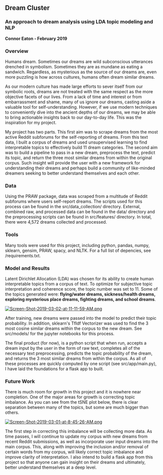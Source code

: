## Dream Cluster
### An approach to dream analysis using LDA topic modeling and NLP
**Connor Eaton - February 2019**

### Overview

Humans dream. Sometimes our dreams are wild subconscious utterances drenched in symbolism. Sometimes they are as mundane as eating a sandwich. Regardless, as mysterious as the source of our dreams are, even more puzzling is how across cultures, humans often dream similar dreams. 

As our modern culture has made large efforts to sever itself from our symbolic roots, dreams are not treated with the same respect as the more objective facets of our lives. From a lack of time and interest or from embarrassment and shame, many of us ignore our dreams, casting aside a valuable tool for self-understanding. However, if we use modern techniques to conveniently dive into the ancient depths of our dreams, we may be able to bring actionable insights back to our day-to-day life. This was the inspiration for my project.

My project has two parts. This first aim was to scrape dreams from the most active Reddit subforums for the self-reporting of dreams. From this text data, I built a corpus of dreams and used unsupervised learning to find interpretable topics to effectively build 11 dream categories. The second aim was to build a pipeline to pass in a new dream, preprocess the text, predict its topic, and return the three most similar dreams from within the original corpus. Such insight will provide the user with a new framework for understanding their dreams and perhaps build a community of like-minded dreamers seeking to better understand themselves and each other.

### Data

Using the PRAW package, data was scraped from a multitude of Reddit subforums where users self-report dreams. The scripts used for this process can be found in the src/data_collection/ directory. External, combined raw, and processed data can be found in the data/ directory and the preprocessing scripts can be found in src/features/ directory. In total, there were 4,572 dreams collected and processed.

### Tools

Many tools were used for this project, including python, pandas, numpy, sklearn, gensim, PRAW, spacy, and NLTK. For a full list of depencies, see /requirements.txt.

### Model and Results

Latent Dirichlet Allocation (LDA) was chosen for its ability to create human interpretable topics from a corpus of text. To optimize for subjective topic interpretation and coherence score, the topic number was set to 11. Some of the topics generated were: **flying/water dreams, sickness/health dreams, exploring mysterious place dreams, fighting dreams, and school dreams**. 

[![Screen-Shot-2019-03-02-at-11-11-59-AM.png](https://i.postimg.cc/6Qq6MNgJ/Screen-Shot-2019-03-02-at-11-11-59-AM.png)](https://postimg.cc/XZM0vtnQ)

After training, new dreams were passed into the model to predict their topic probability. In addition, sklearn's TfIdf Vectorizer was used to find the 3 most cosine similar dreams within the corpus to the new dream. See src/models/ for the jupyter notebooks for this process. 

The final product (for now), is a python script that when run, accepts a dream input by the user in the form of raw text, completes all of the necessary text preprocessing, predicts the topic probability of the dream, and returns the 3 most similar dreams from within the corpus. As all of these processes are quickly computed by one script (see src/app/main.py), I have laid the foundations for a flask app to built. 

### Future Work

There is much room for growth in this project and it is nowhere near completion. One of the major areas for growth is correcting topic imbalance. As you can see from the tSNE plot below, there is clear separation between many of the topics, but some are much bigger than others.

[![Screen-Shot-2019-03-01-at-8-45-26-AM.png](https://i.postimg.cc/yNtQ2FQ6/Screen-Shot-2019-03-01-at-8-45-26-AM.png)](https://postimg.cc/06G0wJ1h)

The first step in correcting this imbalance will be collecting more data. As time passes, I will continue to update my corpus with new dreams from recent Reddit submissions, as well as incorporate user input dreams into the main corpus. This, along with improving the inclusion and/or removal of certain words from my corpus, will likely correct topic imbalance and improve clarity of interpretation. I also intend to build a flask app from this project so that anyone can gain insight on their dreams and ultimately, better understand themselves at a deep level.

